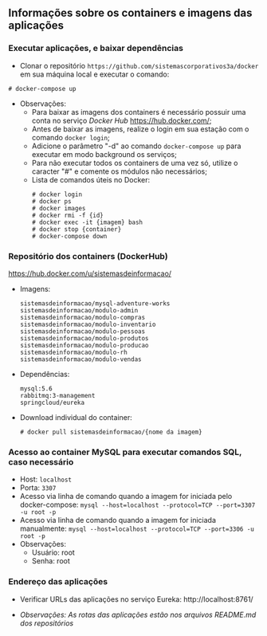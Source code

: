 ## Informações sobre os containers e imagens das aplicações

### Executar aplicações, e baixar dependências
  - Clonar o repositório ```https://github.com/sistemascorporativos3a/docker``` em sua máquina local e executar o comando:

  ```
  # docker-compose up
  ```

  - Observações:
    - Para baixar as imagens dos containers é necessário possuir uma conta no serviço _Docker Hub_ https://hub.docker.com/;
    - Antes de baixar as imagens, realize o login em sua estação com o comando ```docker login```;
    - Adicione o parâmetro "-d" ao comando ```docker-compose up``` para executar em modo background os serviços;
    - Para não executar todos os containers de uma vez só, utilize o caracter "#" e comente os módulos não necessários;
    - Lista de comandos úteis no Docker:
      ```
      # docker login
      # docker ps
      # docker images
      # docker rmi -f {id}
      # docker exec -it {imagem} bash
      # docker stop {container}
      # docker-compose down
      ```

### Repositório dos containers (DockerHub)

https://hub.docker.com/u/sistemasdeinformacao/

- Imagens:
  ```
  sistemasdeinformacao/mysql-adventure-works
  sistemasdeinformacao/modulo-admin
  sistemasdeinformacao/modulo-compras
  sistemasdeinformacao/modulo-inventario
  sistemasdeinformacao/modulo-pessoas
  sistemasdeinformacao/modulo-produtos
  sistemasdeinformacao/modulo-producao
  sistemasdeinformacao/modulo-rh
  sistemasdeinformacao/modulo-vendas

  ```
- Dependências:
  ```
  mysql:5.6
  rabbitmq:3-management
  springcloud/eureka
  ```  
- Download individual do container:
  ```
  # docker pull sistemasdeinformacao/{nome da imagem}
  ```

### Acesso ao container MySQL para executar comandos SQL, caso necessário
  - Host:
        ```localhost```
  - Porta:
        ```3307```
  - Acesso via linha de comando quando a imagem for iniciada pelo docker-compose:
        ```mysql --host=localhost --protocol=TCP --port=3307 -u root -p```
  - Acesso via linha de comando quando a imagem for iniciada manualmente:
        ```mysql --host=localhost --protocol=TCP --port=3306 -u root -p```
  - Observações:
    - Usuário: root
    - Senha:   root    
    
    
### Endereço das aplicações
  - Verificar URLs das aplicações no serviço Eureka: http://localhost:8761/
  
  - *Observações: As rotas das aplicações estão nos arquivos README.md dos repositórios*
